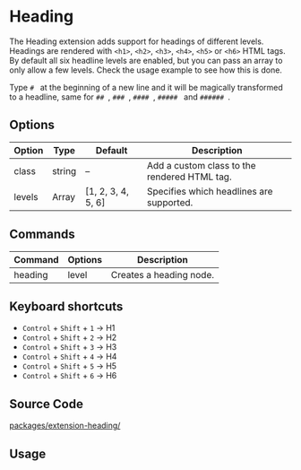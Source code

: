 # Heading
The Heading extension adds support for headings of different levels. Headings are rendered with `<h1>`, `<h2>`, `<h3>`, `<h4>`, `<h5>` or `<h6>` HTML tags. By default all six headline levels are enabled, but you can pass an array to only allow a few levels. Check the usage example to see how this is done.

Type `# ​` at the beginning of a new line and it will be magically transformed to a headline, same for `## ​`, `### ​`, `#### ​`, `##### ​` and `###### ​`.

## Options
| Option | Type   | Default            | Description                                  |
| ------ | ------ | ------------------ | -------------------------------------------- |
| class  | string | –                  | Add a custom class to the rendered HTML tag. |
| levels | Array  | [1, 2, 3, 4, 5, 6] | Specifies which headlines are supported.     |

## Commands
| Command | Options | Description             |
| ------- | ------- | ----------------------- |
| heading | level   | Creates a heading node. |

## Keyboard shortcuts
* `Control` + `Shift` + `1` → H1
* `Control` + `Shift` + `2` → H2
* `Control` + `Shift` + `3` → H3
* `Control` + `Shift` + `4` → H4
* `Control` + `Shift` + `5` → H5
* `Control` + `Shift` + `6` → H6

## Source Code
[packages/extension-heading/](https://github.com/ueberdosis/tiptap-next/blob/main/packages/extension-heading/)

## Usage
<demo name="Extensions/Heading" highlight="" />

